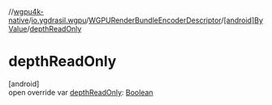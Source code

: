 //[wgpu4k-native](../../../../index.md)/[io.ygdrasil.wgpu](../../index.md)/[WGPURenderBundleEncoderDescriptor](../index.md)/[[android]ByValue](index.md)/[depthReadOnly](depth-read-only.md)

# depthReadOnly

[android]\
open override var [depthReadOnly](depth-read-only.md): [Boolean](https://kotlinlang.org/api/core/kotlin-stdlib/kotlin/-boolean/index.html)